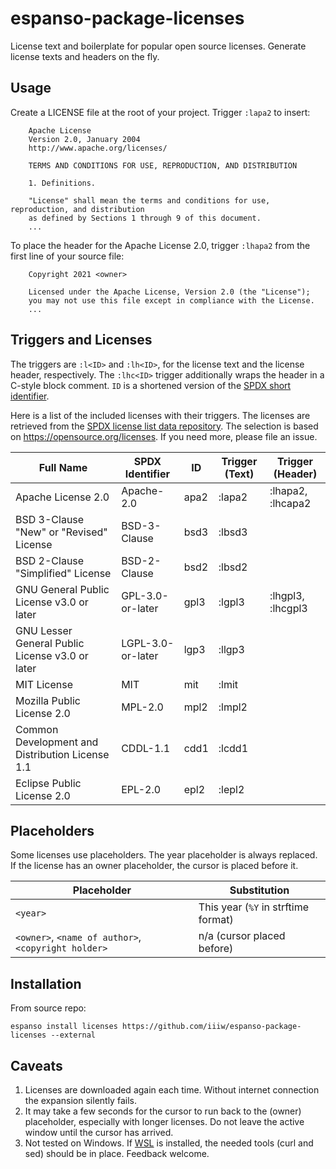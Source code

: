 # espanso-package-licenses

License text and boilerplate for popular open source licenses.
Generate license texts and headers on the fly.


## Usage

Create a LICENSE file at the root of your project. Trigger `:lapa2` to insert:

```
    Apache License
    Version 2.0, January 2004
    http://www.apache.org/licenses/

    TERMS AND CONDITIONS FOR USE, REPRODUCTION, AND DISTRIBUTION

    1. Definitions.

    "License" shall mean the terms and conditions for use, reproduction, and distribution
    as defined by Sections 1 through 9 of this document.
    ...
```

To place the header for the Apache License 2.0, trigger `:lhapa2` from the first line of your source file:

```
    Copyright 2021 <owner>

    Licensed under the Apache License, Version 2.0 (the "License");
    you may not use this file except in compliance with the License.
    ...
```


## Triggers and Licenses

The triggers are `:l<ID>` and `:lh<ID>`, for the license text and the license header, respectively. The `:lhc<ID>` trigger additionally wraps the header in a C-style block comment. `ID` is a shortened version of the [SPDX short identifier](https://spdx.org/licenses/).

Here is a list of the included licenses with their triggers. The licenses are retrieved from the [SPDX license list data repository](https://github.com/spdx/license-list-data). The selection is based on <https://opensource.org/licenses>. If you need more, please file an issue.


| Full Name                                       | SPDX Identifier   | ID   | Trigger (Text) | Trigger (Header)  |
| ---                                             | ---               | ---  | ---            | ---               |
| Apache License 2.0                              | Apache-2.0        | apa2 | :lapa2         | :lhapa2, :lhcapa2 |
| BSD 3-Clause "New" or "Revised" License         | BSD-3-Clause      | bsd3 | :lbsd3         |                   |
| BSD 2-Clause "Simplified" License               | BSD-2-Clause      | bsd2 | :lbsd2         |                   |
| GNU General Public License v3.0 or later        | GPL-3.0-or-later  | gpl3 | :lgpl3         | :lhgpl3, :lhcgpl3 |
| GNU Lesser General Public License v3.0 or later | LGPL-3.0-or-later | lgp3 | :llgp3         |                   |
| MIT License                                     | MIT               | mit  | :lmit          |                   |
| Mozilla Public License 2.0                      | MPL-2.0           | mpl2 | :lmpl2         |                   |
| Common Development and Distribution License 1.1 | CDDL-1.1          | cdd1 | :lcdd1         |                   |
| Eclipse Public License 2.0                      | EPL-2.0           | epl2 | :lepl2         |                   |


## Placeholders

Some licenses use placeholders. The year placeholder is always replaced. If the license has an owner placeholder, the cursor is placed before it.

| Placeholder                                         | Substitution                        |
| ---                                                 | ---                                 |
| `<year>`                                            | This year (`%Y` in strftime format) |
| `<owner>`, `<name of author>`, `<copyright holder>` | n/a (cursor placed before)          |


## Installation

From source repo:

```
espanso install licenses https://github.com/iiiw/espanso-package-licenses --external
```

## Caveats

1. Licenses are downloaded again each time. Without internet connection the expansion silently fails.
2. It may take a few seconds for the cursor to run back to the (owner) placeholder, especially with longer licenses. Do not leave the active window until the cursor has arrived.
3. Not tested on Windows. If [WSL](https://docs.microsoft.com/en-us/windows/wsl/) is installed, the needed tools (curl and sed) should be in place. Feedback welcome.
